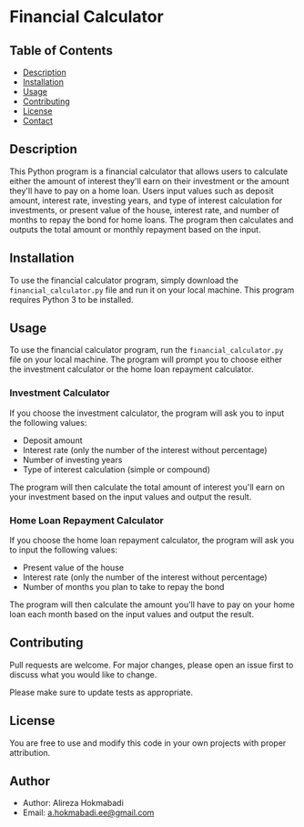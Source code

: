 # Financial Calculator

## Table of Contents
- [Description](#description)
- [Installation](#installation)
- [Usage](#usage)
- [Contributing](#contributing)
- [License](#license)
- [Contact](#contact)

## Description
This Python program is a financial calculator that allows users to calculate either the amount of interest they'll earn on their investment or the amount they'll have to pay on a home loan. Users input values such as deposit amount, interest rate, investing years, and type of interest calculation for investments, or present value of the house, interest rate, and number of months to repay the bond for home loans. The program then calculates and outputs the total amount or monthly repayment based on the input.

## Installation

To use the financial calculator program, simply download the `financial_calculator.py` file and run it on your local machine. This program requires Python 3 to be installed.

## Usage

To use the financial calculator program, run the `financial_calculator.py` file on your local machine. The program will prompt you to choose either the investment calculator or the home loan repayment calculator.

### Investment Calculator

If you choose the investment calculator, the program will ask you to input the following values:

- Deposit amount
- Interest rate (only the number of the interest without percentage)
- Number of investing years
- Type of interest calculation (simple or compound)

The program will then calculate the total amount of interest you'll earn on your investment based on the input values and output the result.

### Home Loan Repayment Calculator

If you choose the home loan repayment calculator, the program will ask you to input the following values:

- Present value of the house
- Interest rate (only the number of the interest without percentage)
- Number of months you plan to take to repay the bond

The program will then calculate the amount you'll have to pay on your home loan each month based on the input values and output the result.

## Contributing

Pull requests are welcome. For major changes, please open an issue first to discuss what you would like to change.

Please make sure to update tests as appropriate.

## License
You are free to use and modify this code in your own projects with proper attribution.

## Author
- Author: Alireza Hokmabadi
- Email: [a.hokmabadi.ee@gmail.com](mailto:a.hokmabadi.ee@gmail.com) 
